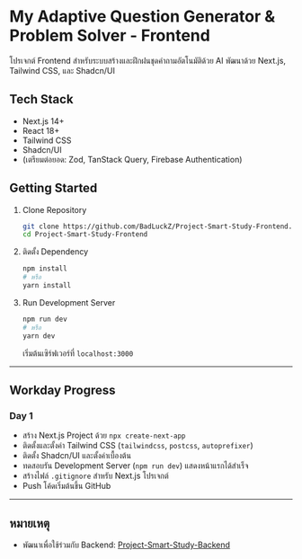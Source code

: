 # My Adaptive Question Generator & Problem Solver - Frontend

โปรเจกต์ Frontend สำหรับระบบสร้างและฝึกฝนชุดคำถามอัตโนมัติด้วย AI
พัฒนาด้วย Next.js, Tailwind CSS, และ Shadcn/UI

## Tech Stack

- Next.js 14+
- React 18+
- Tailwind CSS
- Shadcn/UI
- (เตรียมต่อยอด: Zod, TanStack Query, Firebase Authentication)

## Getting Started

1. Clone Repository

   ```bash
   git clone https://github.com/BadLuckZ/Project-Smart-Study-Frontend.git
   cd Project-Smart-Study-Frontend
   ```

2. ติดตั้ง Dependency

   ```bash
   npm install
   # หรือ
   yarn install
   ```

3. Run Development Server
   ```bash
   npm run dev
   # หรือ
   yarn dev
   ```
   เริ่มต้นเซิร์ฟเวอร์ที่ `localhost:3000`

---

## Workday Progress

### Day 1

- สร้าง Next.js Project ด้วย `npx create-next-app`
- ติดตั้งและตั้งค่า Tailwind CSS (`tailwindcss`, `postcss`, `autoprefixer`)
- ติดตั้ง Shadcn/UI และตั้งค่าเบื้องต้น
- ทดสอบรัน Development Server (`npm run dev`) แสดงหน้าแรกได้สำเร็จ
- สร้างไฟล์ `.gitignore` สำหรับ Next.js โปรเจกต์
- Push โค้ดเริ่มต้นขึ้น GitHub

---

## หมายเหตุ

- พัฒนาเพื่อใช้ร่วมกับ Backend: [Project-Smart-Study-Backend](https://github.com/BadLuckZ/Project-Smart-Study-Backend)
